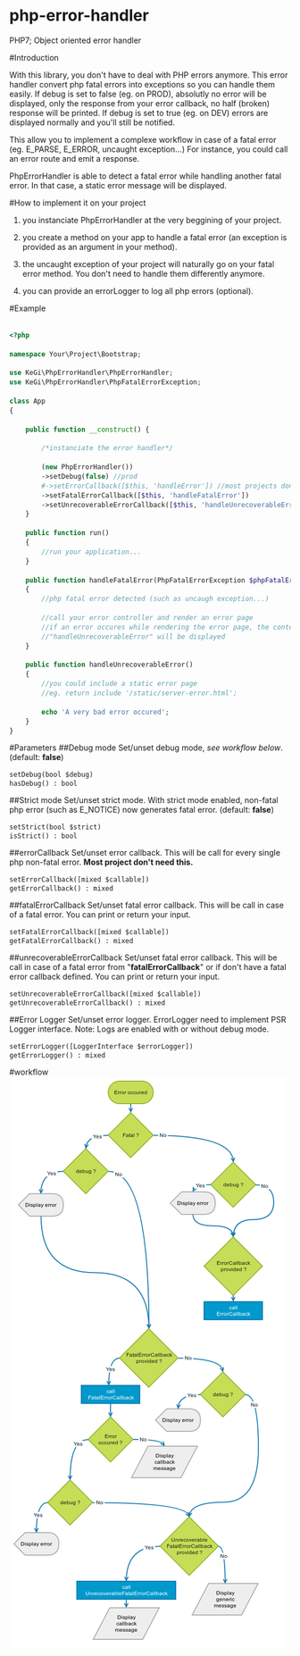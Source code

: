 # php-error-handler
PHP7; Object oriented error handler

#Introduction

With this library, you don't have to deal with PHP errors anymore. This error handler convert php fatal errors into exceptions so you can handle them easily. If debug is set to false (eg. on PROD), absolutly no error will be displayed, only the response from your error callback, no half (broken) response will be printed. If debug is set to true (eg. on DEV) errors are displayed normally and you'll still be notified.

This allow you to implement a complexe workflow in case of a fatal error (eg. E_PARSE, E_ERROR, uncaught exception...) For instance, you could call an error route and emit a response.

PhpErrorHandler is able to detect a fatal error while handling another fatal error. In that case, a static error message will be displayed.

#How to implement it on your project

1) you instanciate PhpErrorHandler at the very beggining of your project.

2) you create a method on your app to handle a fatal error (an exception is provided as an argument in your method).

3) the uncaught exception of your project will naturally go on your fatal error method. You don't need to handle them differently anymore.

4) you can provide an errorLogger to log all php errors (optional).

#Example

```php

<?php

namespace Your\Project\Bootstrap;

use KeGi\PhpErrorHandler\PhpErrorHandler;
use KeGi\PhpErrorHandler\PhpFatalErrorException;

class App
{

    public function __construct() {
        
        /*instanciate the error handler*/
        
        (new PhpErrorHandler())
        ->setDebug(false) //prod
        #->setErrorCallback([$this, 'handleError']) //most projects don't need this
        ->setFatalErrorCallback([$this, 'handleFatalError'])
        ->setUnrecoverableErrorCallback([$this, 'handleUnrecoverableError']);
    }
    
    public function run()
    {
        //run your application...
    }
    
    public function handleFatalError(PhpFatalErrorException $phpFatalErrorException)
    {
        //php fatal error detected (such as uncaugh exception...)
        
        //call your error controller and render an error page
        //if an error occures while rendering the error page, the content of
        //"handleUnrecoverableError" will be displayed
    }
    
    public function handleUnrecoverableError()
    {
        //you could include a static error page
        //eg. return include '/static/server-error.html';
        
        echo 'A very bad error occured';
    }
}

```

#Parameters
##Debug mode
Set/unset debug mode, *see workflow below*. (default: **false**)
```
setDebug(bool $debug)
hasDebug() : bool
```

##Strict mode
Set/unset strict mode. With strict mode enabled, non-fatal php error (such as E_NOTICE) now generates fatal error. (default: **false**)
```
setStrict(bool $strict)
isStrict() : bool
```

##errorCallback
Set/unset error callback. This will be call for every single php non-fatal error. **Most project don't need this.**
```
setErrorCallback([mixed $callable])
getErrorCallback() : mixed
```

##fatalErrorCallback
Set/unset fatal error callback. This will be call in case of a fatal error. You can print or return your input.
```
setFatalErrorCallback([mixed $callable])
getFatalErrorCallback() : mixed
```

##unrecoverableErrorCallback
Set/unset fatal error callback. This will be call in case of a fatal error from "**fatalErrorCallback**" or if don't have a fatal error callback defined. You can print or return your input.
```
setUnrecoverableErrorCallback([mixed $callable])
getUnrecoverableErrorCallback() : mixed
```

##Error Logger
Set/unset error logger. ErrorLogger need to implement PSR Logger interface. Note: Logs are enabled with or without debug mode.
```
setErrorLogger([LoggerInterface $errorLogger])
getErrorLogger() : mixed
```

#workflow
![alt tag](https://raw.githubusercontent.com/kegi/php-error-handler/master/docs/workflow.png)
